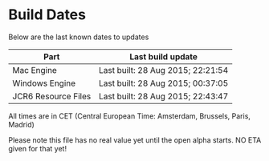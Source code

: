 # Build Dates

Below are the last known dates to updates

Part | Last build update
-----|-----
Mac Engine | Last built: 28 Aug 2015; 22:21:54
Windows Engine | Last built: 28 Aug 2015; 00:37:05
JCR6 Resource Files | Last built: 28 Aug 2015; 22:43:47
All times are in CET (Central European Time: Amsterdam, Brussels, Paris, Madrid)


Please note this file has no real value yet until the open alpha starts. NO ETA given for that yet!
